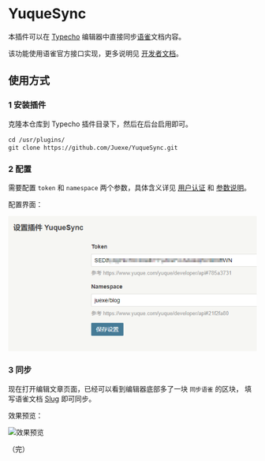 # YuqueSync

本插件可以在 [Typecho][6] 编辑器中直接同步[语雀][1]文档内容。

该功能使用语雀官方接口实现，更多说明见 [开发者文档][3]。

## 使用方式

### 1 安装插件

克隆本仓库到 Typecho 插件目录下，然后在后台启用即可。

```
cd /usr/plugins/
git clone https://github.com/Juexe/YuqueSync.git
```

### 2 配置

需要配置 `token` 和 `namespace` 两个参数，具体含义详见 [用户认证][4] 和 [参数说明][5]。

配置界面：

![配置](./config.png)

### 3 同步

现在打开编辑文章页面，已经可以看到编辑器底部多了一块 `同步语雀` 的区块，
填写语雀文档 [Slug][5] 即可同步。

效果预览：

![效果预览](https://i.vgy.me/cYYi31.gif)

（完）

[1]: https://www.yuque.com/yuque/help/about "语雀是什么"
[2]: https://www.yuque.com/yuque/help "语雀用户手册"
[3]: https://www.yuque.com/yuque/developer "语雀开发者文档"
[4]: https://www.yuque.com/yuque/developer/api#785a3731 "语雀开发者文档#用户认证"
[5]: https://www.yuque.com/yuque/developer/api#21f2fa80 "语雀开发者文档#参数说明"
[6]: https://github.com/typecho/typecho	"Typecho 源码"
[7]: http://typecho.org/about "关于 Typecho"